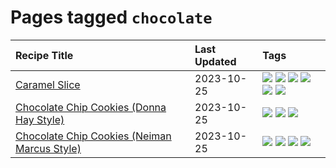 # Pages tagged `chocolate`

|Recipe Title|Last Updated|Tags
|:---|:---|:---|
|[Caramel Slice](../recipes/caramelslice.md)|2023-10-25|[![](https://img.shields.io/badge/tag-amazing-659a8f)](../tags/amazing.md) [![](https://img.shields.io/badge/tag-baked-28ab17)](../tags/baked.md) [![](https://img.shields.io/badge/tag-chocolate-8344b1)](../tags/chocolate.md) [![](https://img.shields.io/badge/tag-dairy-e2596)](../tags/dairy.md) [![](https://img.shields.io/badge/tag-dessert-8f457a)](../tags/dessert.md) [![](https://img.shields.io/badge/tag-long_prep_time-5b6ac0)](../tags/long_prep_time.md)|
|[Chocolate Chip Cookies (Donna Hay Style)](../recipes/chocolatechipcookiesdonnahay.md)|2023-10-25|[![](https://img.shields.io/badge/tag-baked-28ab17)](../tags/baked.md) [![](https://img.shields.io/badge/tag-chocolate-8344b1)](../tags/chocolate.md) [![](https://img.shields.io/badge/tag-dessert-8f457a)](../tags/dessert.md)|
|[Chocolate Chip Cookies (Neiman Marcus Style)](../recipes/chocolatechipcookiesneimanmarcus.md)|2023-10-25|[![](https://img.shields.io/badge/tag-amazing-659a8f)](../tags/amazing.md) [![](https://img.shields.io/badge/tag-baked-28ab17)](../tags/baked.md) [![](https://img.shields.io/badge/tag-chocolate-8344b1)](../tags/chocolate.md) [![](https://img.shields.io/badge/tag-dessert-8f457a)](../tags/dessert.md)|